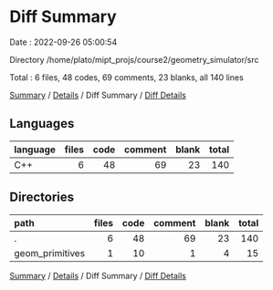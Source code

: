 # Diff Summary

Date : 2022-09-26 05:00:54

Directory /home/plato/mipt_projs/course2/geometry_simulator/src

Total : 6 files,  48 codes, 69 comments, 23 blanks, all 140 lines

[Summary](results.md) / [Details](details.md) / Diff Summary / [Diff Details](diff-details.md)

## Languages
| language | files | code | comment | blank | total |
| :--- | ---: | ---: | ---: | ---: | ---: |
| C++ | 6 | 48 | 69 | 23 | 140 |

## Directories
| path | files | code | comment | blank | total |
| :--- | ---: | ---: | ---: | ---: | ---: |
| . | 6 | 48 | 69 | 23 | 140 |
| geom_primitives | 1 | 10 | 1 | 4 | 15 |

[Summary](results.md) / [Details](details.md) / Diff Summary / [Diff Details](diff-details.md)